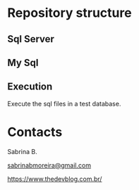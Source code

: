 # Repository structure

## Sql Server

## My Sql

## Execution
Execute the sql files in a test database.


# Contacts
Sabrina B.

sabrinabmoreira@gmail.com

https://www.thedevblog.com.br/
